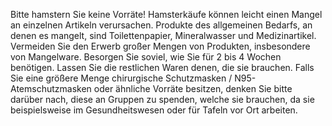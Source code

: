 Bitte hamstern Sie keine Vorräte! 
Hamsterkäufe können leicht einen Mangel an einzelnen Artikeln verursachen. Produkte des allgemeinen Bedarfs, an denen es mangelt, sind Toilettenpapier, Mineralwasser und Medizinartikel. 
Vermeiden Sie den Erwerb großer Mengen von Produkten, insbesondere von Mangelware. Besorgen Sie soviel, wie Sie für 2 bis 4 Wochen benötigen. Lassen Sie die restlichen Waren denen, die sie brauchen. Falls Sie eine größere Menge chirurgische Schutzmasken / N95-Atemschutzmasken oder ähnliche Vorräte besitzen, denken Sie bitte darüber nach, diese an Gruppen zu spenden, welche sie brauchen, da sie beispielsweise im Gesundheitswesen oder für Tafeln vor Ort arbeiten. 
